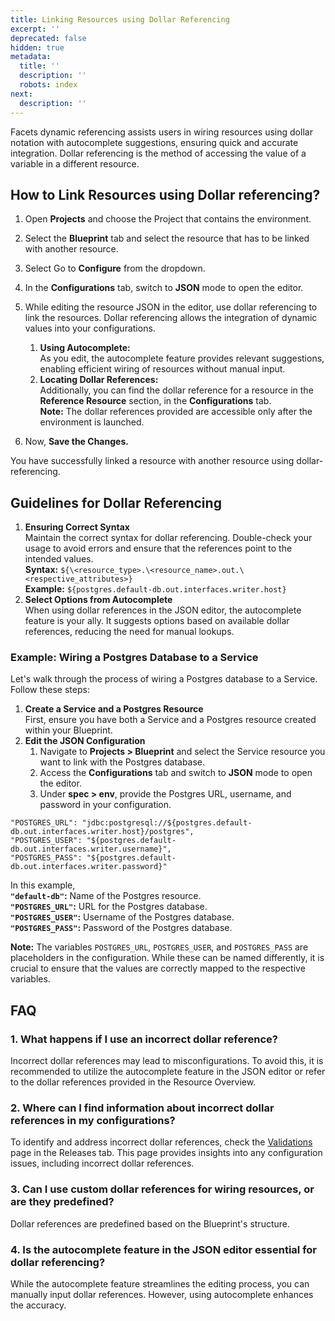 ```yaml
---
title: Linking Resources using Dollar Referencing
excerpt: ''
deprecated: false
hidden: true
metadata:
  title: ''
  description: ''
  robots: index
next:
  description: ''
---
```

Facets dynamic referencing assists users in wiring resources using dollar notation with autocomplete suggestions, ensuring quick and accurate integration. Dollar referencing is the method of accessing the value of a variable in a different resource.

## How to Link Resources using Dollar referencing?

1. Open **Projects** and choose the Project that contains the environment.
2. Select the **Blueprint** tab and select the resource that has to be linked with another resource.
3. Select Go to **Configure** from the dropdown. 
4. In the **Configurations** tab, switch to **JSON** mode to open the editor.
5. While editing the resource JSON in the editor, use dollar referencing to link the resources. Dollar referencing allows the integration of dynamic values into your configurations. 

   1. **Using Autocomplete:**\
      As you edit, the autocomplete feature provides relevant suggestions, enabling efficient wiring of resources without manual input.
   2. **Locating Dollar References:**\
      Additionally, you can find the dollar reference for a resource in the **Reference Resource** section, in the **Configurations** tab.\
      **Note:** The dollar references provided are accessible only after the environment is launched. 
6. Now, **Save the Changes.**

You have successfully linked a resource with another resource using dollar-referencing.

## Guidelines for Dollar Referencing

1. **Ensuring Correct Syntax**\
   Maintain the correct syntax for dollar referencing. Double-check your usage to avoid errors and ensure that the references point to the intended values.\
   **Syntax:** `${\<resource_type>.\<resource_name>.out.\<respective_attributes>}`\
   **Example:** `${postgres.default-db.out.interfaces.writer.host}`
2. **Select Options from Autocomplete**\
   When using dollar references in the JSON editor, the autocomplete feature is your ally. It suggests options based on available dollar references, reducing the need for manual lookups.

### Example: Wiring a Postgres Database to a Service

Let's walk through the process of wiring a Postgres database to a Service. Follow these steps:

1. **Create a Service and a Postgres Resource**\
   First, ensure you have both a Service and a Postgres resource created within your Blueprint.
2. **Edit the JSON Configuration**
   1. Navigate to **Projects > Blueprint** and select the Service resource you want to link with the Postgres database.
   2. Access the **Configurations** tab and switch to **JSON** mode to open the editor.
   3. Under **spec > env**, provide the Postgres URL, username, and password in your configuration.

```
"POSTGRES_URL": "jdbc:postgresql://${postgres.default-db.out.interfaces.writer.host}/postgres",  
"POSTGRES_USER": "${postgres.default-db.out.interfaces.writer.username}",  
"POSTGRES_PASS": "${postgres.default-db.out.interfaces.writer.password}"
```

In this example,\
**`"default-db"`:** Name of the Postgres resource.\
**`"POSTGRES_URL"`:** URL for the Postgres database.\
**`"POSTGRES_USER"`:** Username of the Postgres database.\
**`"POSTGRES_PASS"`:** Password of the Postgres database.

**Note:** The variables `POSTGRES_URL`, `POSTGRES_USER`, and `POSTGRES_PASS` are placeholders in the configuration. While these can be named differently, it is crucial to ensure that the values are correctly mapped to the respective variables.

## FAQ

### 1. What happens if I use an incorrect dollar reference?

Incorrect dollar references may lead to misconfigurations. To avoid this, it is recommended to utilize the autocomplete feature in the JSON editor or refer to the dollar references provided in the Resource Overview.

### 2. Where can I find information about incorrect dollar references in my configurations?

To identify and address incorrect dollar references, check the [Validations](https://readme.facets.cloud/docs/validation-summary-panel) page in the Releases tab. This page provides insights into any configuration issues, including incorrect dollar references.

### 3. Can I use custom dollar references for wiring resources, or are they predefined?

Dollar references are predefined based on the Blueprint's structure. 

### 4. Is the autocomplete feature in the JSON editor essential for dollar referencing?

While the autocomplete feature streamlines the editing process, you can manually input dollar references. However, using autocomplete enhances the accuracy.
